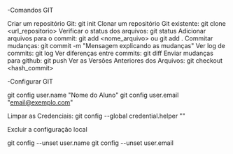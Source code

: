 -Comandos GIT

Criar um repositório Git: git init
Clonar um repositório Git existente: git clone <url_repositorio>
Verificar o status dos arquivos: git status
Adicionar arquivos para o commit: git add <nome_arquivo> 
                               ou git add . 
Commitar mudanças: git commit -m "Mensagem explicando as mudanças"
Ver log de commits: git log
Ver diferenças entre commits: git diff
Enviar mudanças para github: git push
Ver as Versões Anteriores dos Arquivos: git checkout <hash_commit>


-Configurar GIT

git config user.name "Nome do Aluno"
git config user.email "email@exemplo.com"

Limpar as Credenciais: git config --global credential.helper ""

Excluir a configuração local

git config --unset user.name
git config --unset user.email